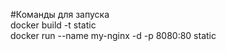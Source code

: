 #Команды для запуска    
docker build -t static  
docker run --name my-nginx -d -p 8080:80 static    